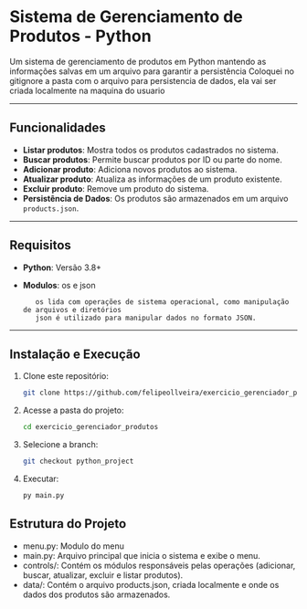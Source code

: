 # Sistema de Gerenciamento de Produtos - Python

Um sistema de gerenciamento de produtos em Python mantendo as informações salvas em um arquivo para garantir a persistência
Coloquei no gitignore a pasta com o arquivo para persistencia de dados, ela vai ser criada localmente na maquina do usuario

---

## Funcionalidades

- **Listar produtos**: Mostra todos os produtos cadastrados no sistema.
- **Buscar produtos**: Permite buscar produtos por ID ou parte do nome.
- **Adicionar produto**: Adiciona novos produtos ao sistema.
- **Atualizar produto**: Atualiza as informações de um produto existente.
- **Excluir produto**: Remove um produto do sistema.
- **Persistência de Dados**: Os produtos são armazenados em um arquivo `products.json`.

---

## Requisitos

- **Python**: Versão 3.8+
- **Modulos**: os e json

         os lida com operações de sistema operacional, como manipulação de arquivos e diretórios
         json é utilizado para manipular dados no formato JSON.

---

## Instalação e Execução

1. Clone este repositório:
   ```bash
   git clone https://github.com/felipeollveira/exercicio_gerenciador_produtos/
   
2. Acesse a pasta do projeto:
   ```bash
   cd exercicio_gerenciador_produtos
   
3. Selecione a branch:
   ```bash
   git checkout python_project

3. Executar:
   ```bash
   py main.py

## Estrutura do Projeto

- menu.py: Modulo do menu 
- main.py: Arquivo principal que inicia o sistema e exibe o menu.
- controls/: Contém os módulos responsáveis pelas operações (adicionar, buscar, atualizar, excluir e listar produtos).
- data/: Contém o arquivo products.json, criada localmente e onde os dados dos produtos são armazenados.
